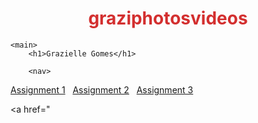 # graziphotosvideos
<!DOCTYPE html>
<html lang="en">
<head>
    <meta charset="UTF-8">	
    <title>IMM 200 Portfolio</title>
    <style type="text/css">
	main {		
	width:90%;
	margin:auto;
			}
	h1 {
	text-align: center;
	color: #D32F2F; 
	}
	h2 {
	color: #880E4F;  
	}
	nav {
	text-align: center;
	}
	</style>
</head>
<body>
 

    <main>
        <h1>Grazielle Gomes</h1>
		
		<nav>
   <a href="assignment1.pdf">Assignment 1</a> &nbsp;
   <a href="assignment2.pdf"> Assignment 2</a> &nbsp;
   <a href="assignment3.pdf"> Assignment 3</a> &nbsp;
      </nav>
		
<a href="
    </main>
</body>
</html>
